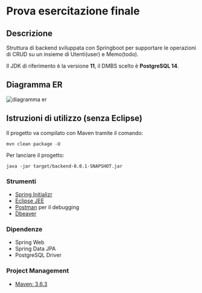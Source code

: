 # Prova esercitazione finale

## Descrizione
Struttura di backend sviluppata con Springboot per supportare le operazioni di CRUD su un insieme di Utenti(user) e Memo(todo).

Il JDK di riferimento è la versione **11**, il DMBS scelto è **PostgreSQL 14**.

## Diagramma ER
![diagramma er](https://i.imgur.com/DoMhP1b.png)

## Istruzioni di utilizzo (senza Eclipse)
Il progetto va compilato con Maven tramite il comando:

```mvn clean package -U```

Per lanciare il progetto:

```java -jar target/backend-0.0.1-SNAPSHOT.jar```



### Strumenti
- [Spring Initializr](https://start.spring.io/)
- [Eclipse JEE](https://www.eclipse.org/downloads/packages/release/kepler/sr2/eclipse-ide-java-ee-developers)
- [Postman](https://www.postman.com/) per il debugging
- [Dbeaver](https://dbeaver.io/)

### Dipendenze
- Spring Web 
- Spring Data JPA
- PostgreSQL Driver

### Project Management
- [Maven: 3.6.3](https://maven.apache.org/)



